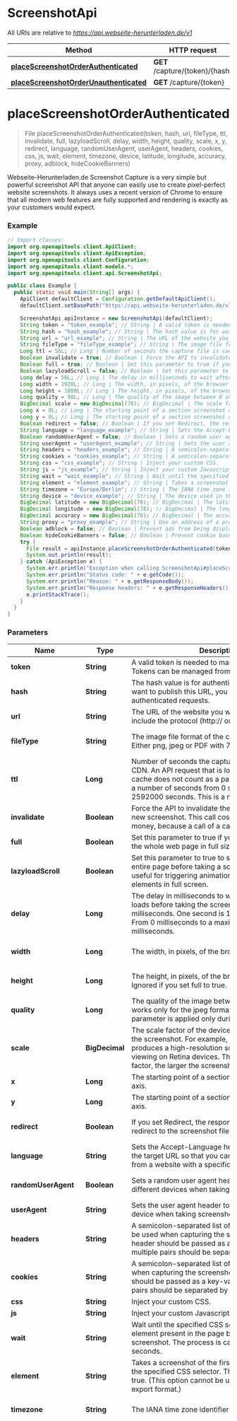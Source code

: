 # ScreenshotApi

All URIs are relative to *https://api.webseite-herunterladen.de/v1*

Method | HTTP request | Description
------------- | ------------- | -------------
[**placeScreenshotOrderAuthenticated**](ScreenshotApi.md#placeScreenshotOrderAuthenticated) | **GET** /capture/{token}/{hash} | 
[**placeScreenshotOrderUnauthenticated**](ScreenshotApi.md#placeScreenshotOrderUnauthenticated) | **GET** /capture/{token} | 


<a name="placeScreenshotOrderAuthenticated"></a>
# **placeScreenshotOrderAuthenticated**
> File placeScreenshotOrderAuthenticated(token, hash, url, fileType, ttl, invalidate, full, lazyloadScroll, delay, width, height, quality, scale, x, y, redirect, language, randomUserAgent, userAgent, headers, cookies, css, js, wait, element, timezone, device, latitude, longitude, accuracy, proxy, adblock, hideCookieBanners)



Webseite-Herunterladen.de Screenshot Capture is a very simple but powerful screenshot API that anyone can easily use to create pixel-perfect website screenshots. It always uses a recent version of Chrome to ensure that all modern web features are fully supported and rendering is exactly as your customers would expect.

### Example
```java
// Import classes:
import org.openapitools.client.ApiClient;
import org.openapitools.client.ApiException;
import org.openapitools.client.Configuration;
import org.openapitools.client.models.*;
import org.openapitools.client.api.ScreenshotApi;

public class Example {
  public static void main(String[] args) {
    ApiClient defaultClient = Configuration.getDefaultApiClient();
    defaultClient.setBasePath("https://api.webseite-herunterladen.de/v1");

    ScreenshotApi apiInstance = new ScreenshotApi(defaultClient);
    String token = "token_example"; // String | A valid token is needed to make paid API calls. Tokens can be managed from your account.
    String hash = "hash_example"; // String | The hash value is for authenticated requests. If you want to publish this URL, you should use the authenticated requests.
    String url = "url_example"; // String | The URL of the website you want to capture. Please include the protocol (http:// or https://).
    String fileType = "fileType_example"; // String | The image file format of the captured screenshot. Either png, jpeg or PDF with 72 dpi.
    Long ttl = 56L; // Long | Number of seconds the capture file is cached by our CDN. An API request that is loaded through the cache does not count as a paid request. You can set a number of seconds from 0 seconds up to 2592000 seconds. This is a maximum of 30 days.
    Boolean invalidate = true; // Boolean | Force the API to invalidate the cache and capture a new screenshot. This call costs you additional money, because a call of a cache hit is not charged.
    Boolean full = true; // Boolean | Set this parameter to true if you want to screenshot the whole web page in full size.
    Boolean lazyloadScroll = false; // Boolean | Set this parameter to true to scroll down through the entire page before taking a screenshot. This is useful for triggering animations or lazy load elements in full screen.
    Long delay = 56L; // Long | The delay in milliseconds to wait after the page loads before taking the screenshot. This is in milliseconds. One second is 1000 milliseconds. From 0 milliseconds to a maximum of 10,000 milliseconds.
    Long width = 1920L; // Long | The width, in pixels, of the browser viewport to use.
    Long height = 1080L; // Long | The height, in pixels, of the browser viewport to use. Ignored if you set full to true.
    Long quality = 90L; // Long | The quality of the image between 0 and 100. This works only for the jpeg format, for PNG images the parameter is applied only during compression.
    BigDecimal scale = new BigDecimal(78); // BigDecimal | The scale factor of the device to use when taking the screenshot. For example, a scale factor of 2 produces a high-resolution screenshot suitable for viewing on Retina devices. The larger the scale factor, the larger the screenshot produced.
    Long x = 0L; // Long | The starting point of a section screenshot on the X axis.
    Long y = 0L; // Long | The starting point of a section screenshot on the Y axis.
    Boolean redirect = false; // Boolean | If you set Redirect, the response will be a 302 redirect to the screenshot file in our CDN.
    String language = "language_example"; // String | Sets the Accept-Language header on requests to the target URL so that you can take screenshots from a website with a specific language.
    Boolean randomUserAgent = false; // Boolean | Sets a random user agent header to emulate a different devices when taking screenshots.
    String userAgent = "userAgent_example"; // String | Sets the user agent header to emulate a specific device when taking screenshots.
    String headers = "headers_example"; // String | A semicolon-separated list of header parameters to be used when capturing the screenshot. Each header should be passed as a key-value pair and multiple pairs should be separated by a semicolon.
    String cookies = "cookies_example"; // String | A semicolon-separated list of cookies to be used when capturing the screenshot. Each cookies should be passed as a key-value pair and multiple pairs should be separated by a semicolon.
    String css = "css_example"; // String | Inject your custom CSS.
    String js = "js_example"; // String | Inject your custom Javascript.
    String wait = "wait_example"; // String | Wait until the specified CSS selector matches an element present in the page before taking a screenshot. The process is canceled after 60 seconds.
    String element = "element_example"; // String | Takes a screenshot of the first element matched by the specified CSS selector. This is ignored if full is true. (This option cannot be used with the PDF export format.)
    String timezone = "Europe/Berlin"; // String | The IANA time zone identifier used for this capture.
    String device = "device_example"; // String | The device used in the emulation.
    BigDecimal latitude = new BigDecimal(78); // BigDecimal | The latitude used in the emulation of the geo-location.
    BigDecimal longitude = new BigDecimal(78); // BigDecimal | The longitude used in the emulation of the geo-location.
    BigDecimal accuracy = new BigDecimal(78); // BigDecimal | The accuracy in meters used in the emulation of the geo-location.
    String proxy = "proxy_example"; // String | Use an address of a proxy server through which the screenshot should be taken. The proxy address should be formatted as http://username:password@proxyserver.com:31280
    Boolean adblock = false; // Boolean | Prevent ads from being displayed. Block requests from popular ad networks and hide frequent ads.
    Boolean hideCookieBanners = false; // Boolean | Prevent cookie banners and pop-ups from being displayed. The best possible result is tried.
    try {
      File result = apiInstance.placeScreenshotOrderAuthenticated(token, hash, url, fileType, ttl, invalidate, full, lazyloadScroll, delay, width, height, quality, scale, x, y, redirect, language, randomUserAgent, userAgent, headers, cookies, css, js, wait, element, timezone, device, latitude, longitude, accuracy, proxy, adblock, hideCookieBanners);
      System.out.println(result);
    } catch (ApiException e) {
      System.err.println("Exception when calling ScreenshotApi#placeScreenshotOrderAuthenticated");
      System.err.println("Status code: " + e.getCode());
      System.err.println("Reason: " + e.getResponseBody());
      System.err.println("Response headers: " + e.getResponseHeaders());
      e.printStackTrace();
    }
  }
}
```

### Parameters

Name | Type | Description  | Notes
------------- | ------------- | ------------- | -------------
 **token** | **String**| A valid token is needed to make paid API calls. Tokens can be managed from your account. |
 **hash** | **String**| The hash value is for authenticated requests. If you want to publish this URL, you should use the authenticated requests. |
 **url** | **String**| The URL of the website you want to capture. Please include the protocol (http:// or https://). |
 **fileType** | **String**| The image file format of the captured screenshot. Either png, jpeg or PDF with 72 dpi. | [optional] [enum: png, pdf, jpeg]
 **ttl** | **Long**| Number of seconds the capture file is cached by our CDN. An API request that is loaded through the cache does not count as a paid request. You can set a number of seconds from 0 seconds up to 2592000 seconds. This is a maximum of 30 days. | [optional]
 **invalidate** | **Boolean**| Force the API to invalidate the cache and capture a new screenshot. This call costs you additional money, because a call of a cache hit is not charged. | [optional]
 **full** | **Boolean**| Set this parameter to true if you want to screenshot the whole web page in full size. | [optional]
 **lazyloadScroll** | **Boolean**| Set this parameter to true to scroll down through the entire page before taking a screenshot. This is useful for triggering animations or lazy load elements in full screen. | [optional] [default to false]
 **delay** | **Long**| The delay in milliseconds to wait after the page loads before taking the screenshot. This is in milliseconds. One second is 1000 milliseconds. From 0 milliseconds to a maximum of 10,000 milliseconds. | [optional]
 **width** | **Long**| The width, in pixels, of the browser viewport to use. | [optional] [default to 1920]
 **height** | **Long**| The height, in pixels, of the browser viewport to use. Ignored if you set full to true. | [optional] [default to 1080]
 **quality** | **Long**| The quality of the image between 0 and 100. This works only for the jpeg format, for PNG images the parameter is applied only during compression. | [optional] [default to 90]
 **scale** | **BigDecimal**| The scale factor of the device to use when taking the screenshot. For example, a scale factor of 2 produces a high-resolution screenshot suitable for viewing on Retina devices. The larger the scale factor, the larger the screenshot produced. | [optional] [default to 1.0]
 **x** | **Long**| The starting point of a section screenshot on the X axis. | [optional] [default to 0]
 **y** | **Long**| The starting point of a section screenshot on the Y axis. | [optional] [default to 0]
 **redirect** | **Boolean**| If you set Redirect, the response will be a 302 redirect to the screenshot file in our CDN. | [optional] [default to false]
 **language** | **String**| Sets the Accept-Language header on requests to the target URL so that you can take screenshots from a website with a specific language. | [optional]
 **randomUserAgent** | **Boolean**| Sets a random user agent header to emulate a different devices when taking screenshots. | [optional] [default to false]
 **userAgent** | **String**| Sets the user agent header to emulate a specific device when taking screenshots. | [optional]
 **headers** | **String**| A semicolon-separated list of header parameters to be used when capturing the screenshot. Each header should be passed as a key-value pair and multiple pairs should be separated by a semicolon. | [optional]
 **cookies** | **String**| A semicolon-separated list of cookies to be used when capturing the screenshot. Each cookies should be passed as a key-value pair and multiple pairs should be separated by a semicolon. | [optional]
 **css** | **String**| Inject your custom CSS. | [optional]
 **js** | **String**| Inject your custom Javascript. | [optional]
 **wait** | **String**| Wait until the specified CSS selector matches an element present in the page before taking a screenshot. The process is canceled after 60 seconds. | [optional]
 **element** | **String**| Takes a screenshot of the first element matched by the specified CSS selector. This is ignored if full is true. (This option cannot be used with the PDF export format.) | [optional]
 **timezone** | **String**| The IANA time zone identifier used for this capture. | [optional] [default to Europe/Berlin]
 **device** | **String**| The device used in the emulation. | [optional] [enum: Blackberry PlayBook, Blackberry PlayBook landscape, BlackBerry Z30, BlackBerry Z30 landscape, Galaxy Note 3, Galaxy Note 3 landscape, Galaxy Note II, Galaxy Note II landscape, Galaxy S III, Galaxy S III landscape, Galaxy S5, Galaxy S5 landscape, iPad, iPad landscape, iPad Mini, iPad Mini landscape, iPad Pro, iPad Pro landscape, iPhone 4, iPhone 4 landscape, iPhone 5, iPhone 5 landscape, iPhone 6, iPhone 6 landscape, iPhone 6 Plus, iPhone 6 Plus landscape, iPhone 7, iPhone 7 landscape, iPhone 7 Plus, iPhone 7 Plus landscape, iPhone 8, iPhone 8 landscape, iPhone 8 Plus, iPhone 8 Plus landscape, iPhone SE, iPhone SE landscape, iPhone X, iPhone X landscape, iPhone XR, iPhone XR landscape, iPhone 11, iPhone 11 landscape, iPhone 11 Pro, iPhone 11 Pro landscape, iPhone 11 Pro Max, iPhone 11 Pro Max landscape, JioPhone 2, JioPhone 2 landscape, Kindle Fire HDX, Kindle Fire HDX landscape, LG Optimus L70, LG Optimus L70 landscape, Microsoft Lumia 550, Microsoft Lumia 950, Microsoft Lumia 950 landscape, Nexus 10, Nexus 10 landscape, Nexus 4, Nexus 4 landscape, Nexus 5, Nexus 5 landscape, Nexus 5X, Nexus 5X landscape, Nexus 6, Nexus 6 landscape, Nexus 6P, Nexus 6P landscape, Nexus 7, Nexus 7 landscape, Nokia Lumia 520, Nokia Lumia 520 landscape, Nokia N9, Nokia N9 landscape, Pixel 2, Pixel 2 landscape, Pixel 2 XL, Pixel 2 XL landscape]
 **latitude** | **BigDecimal**| The latitude used in the emulation of the geo-location. | [optional] [default to 0.0]
 **longitude** | **BigDecimal**| The longitude used in the emulation of the geo-location. | [optional] [default to 0.0]
 **accuracy** | **BigDecimal**| The accuracy in meters used in the emulation of the geo-location. | [optional] [default to 2.0]
 **proxy** | **String**| Use an address of a proxy server through which the screenshot should be taken. The proxy address should be formatted as http://username:password@proxyserver.com:31280 | [optional]
 **adblock** | **Boolean**| Prevent ads from being displayed. Block requests from popular ad networks and hide frequent ads. | [optional] [default to false]
 **hideCookieBanners** | **Boolean**| Prevent cookie banners and pop-ups from being displayed. The best possible result is tried. | [optional] [default to false]

### Return type

[**File**](File.md)

### Authorization

No authorization required

### HTTP request headers

 - **Content-Type**: Not defined
 - **Accept**: application/json, application/pdf, image/jpeg, image/png

### HTTP response details
| Status code | Description | Response headers |
|-------------|-------------|------------------|
**200** | the requested screenshot as binary |  * X-REMAINING-QUOTA-PREPAID -  <br>  * X-REMAINING-QUOTA -  <br>  * Content-Type -  <br>  * Location -  <br>  |
**302** | the requested screenshot as redirect |  * X-REMAINING-QUOTA-PREPAID -  <br>  * X-REMAINING-QUOTA -  <br>  * Location -  <br>  |
**0** | unexpected error |  * Content-Type -  <br>  |

<a name="placeScreenshotOrderUnauthenticated"></a>
# **placeScreenshotOrderUnauthenticated**
> File placeScreenshotOrderUnauthenticated(token, url, fileType, ttl, invalidate, full, lazyloadScroll, delay, width, height, quality, scale, x, y, redirect, language, randomUserAgent, userAgent, headers, cookies, css, js, wait, element, timezone, device, latitude, longitude, accuracy, proxy, adblock, hideCookieBanners)



Webseite-Herunterladen.de Screenshot Capture is a very simple but powerful screenshot API that anyone can easily use to create pixel-perfect website screenshots. It always uses a recent version of Chrome to ensure that all modern web features are fully supported and rendering is exactly as your customers would expect.

### Example
```java
// Import classes:
import org.openapitools.client.ApiClient;
import org.openapitools.client.ApiException;
import org.openapitools.client.Configuration;
import org.openapitools.client.models.*;
import org.openapitools.client.api.ScreenshotApi;

public class Example {
  public static void main(String[] args) {
    ApiClient defaultClient = Configuration.getDefaultApiClient();
    defaultClient.setBasePath("https://api.webseite-herunterladen.de/v1");

    ScreenshotApi apiInstance = new ScreenshotApi(defaultClient);
    String token = "token_example"; // String | A valid token is needed to make paid API calls. Tokens can be managed from your account.
    String url = "url_example"; // String | The URL of the website you want to capture. Please include the protocol (http:// or https://).
    String fileType = "fileType_example"; // String | The image file format of the captured screenshot. Either png, jpeg or PDF with 72 dpi.
    Long ttl = 56L; // Long | Number of seconds the capture file is cached by our CDN. An API request that is loaded through the cache does not count as a paid request. You can set a number of seconds from 0 seconds up to 2592000 seconds. This is a maximum of 30 days.
    Boolean invalidate = true; // Boolean | Force the API to invalidate the cache and capture a new screenshot. This call costs you additional money, because a call of a cache hit is not charged.
    Boolean full = true; // Boolean | Set this parameter to true if you want to screenshot the whole web page in full size.
    Boolean lazyloadScroll = false; // Boolean | Set this parameter to true to scroll down through the entire page before taking a screenshot. This is useful for triggering animations or lazy load elements in full screen.
    Long delay = 56L; // Long | The delay in milliseconds to wait after the page loads before taking the screenshot. This is in milliseconds. One second is 1000 milliseconds. From 0 milliseconds to a maximum of 10,000 milliseconds.
    Long width = 1920L; // Long | The width, in pixels, of the browser viewport to use.
    Long height = 1080L; // Long | The height, in pixels, of the browser viewport to use. Ignored if you set full to true.
    Long quality = 90L; // Long | The quality of the image between 0 and 100. This works only for the jpeg format, for PNG images the parameter is applied only during compression.
    BigDecimal scale = new BigDecimal(78); // BigDecimal | The scale factor of the device to use when taking the screenshot. For example, a scale factor of 2 produces a high-resolution screenshot suitable for viewing on Retina devices. The larger the scale factor, the larger the screenshot produced.
    Long x = 0L; // Long | The starting point of a section screenshot on the X axis.
    Long y = 0L; // Long | The starting point of a section screenshot on the Y axis.
    Boolean redirect = false; // Boolean | If you set Redirect, the response will be a 302 redirect to the screenshot file in our CDN.
    String language = "language_example"; // String | Sets the Accept-Language header on requests to the target URL so that you can take screenshots from a website with a specific language.
    Boolean randomUserAgent = false; // Boolean | Sets a random user agent header to emulate a different devices when taking screenshots.
    String userAgent = "userAgent_example"; // String | Sets the user agent header to emulate a specific device when taking screenshots.
    String headers = "headers_example"; // String | A semicolon-separated list of header parameters to be used when capturing the screenshot. Each header should be passed as a key-value pair and multiple pairs should be separated by a semicolon.
    String cookies = "cookies_example"; // String | A semicolon-separated list of cookies to be used when capturing the screenshot. Each cookies should be passed as a key-value pair and multiple pairs should be separated by a semicolon.
    String css = "css_example"; // String | Inject your custom CSS.
    String js = "js_example"; // String | Inject your custom Javascript.
    String wait = "wait_example"; // String | Wait until the specified CSS selector matches an element present in the page before taking a screenshot. The process is canceled after 60 seconds.
    String element = "element_example"; // String | Takes a screenshot of the first element matched by the specified CSS selector. This is ignored if full is true. (This option cannot be used with the PDF export format.)
    String timezone = "Europe/Berlin"; // String | The IANA time zone identifier used for this capture.
    String device = "device_example"; // String | The device used in the emulation.
    BigDecimal latitude = new BigDecimal(78); // BigDecimal | The latitude used in the emulation of the geo-location.
    BigDecimal longitude = new BigDecimal(78); // BigDecimal | The longitude used in the emulation of the geo-location.
    BigDecimal accuracy = new BigDecimal(78); // BigDecimal | The accuracy in meters used in the emulation of the geo-location.
    String proxy = "proxy_example"; // String | Use an address of a proxy server through which the screenshot should be taken. The proxy address should be formatted as http://username:password@proxyserver.com:31280
    Boolean adblock = false; // Boolean | Prevent ads from being displayed. Block requests from popular ad networks and hide frequent ads.
    Boolean hideCookieBanners = false; // Boolean | Prevent cookie banners and pop-ups from being displayed. The best possible result is tried.
    try {
      File result = apiInstance.placeScreenshotOrderUnauthenticated(token, url, fileType, ttl, invalidate, full, lazyloadScroll, delay, width, height, quality, scale, x, y, redirect, language, randomUserAgent, userAgent, headers, cookies, css, js, wait, element, timezone, device, latitude, longitude, accuracy, proxy, adblock, hideCookieBanners);
      System.out.println(result);
    } catch (ApiException e) {
      System.err.println("Exception when calling ScreenshotApi#placeScreenshotOrderUnauthenticated");
      System.err.println("Status code: " + e.getCode());
      System.err.println("Reason: " + e.getResponseBody());
      System.err.println("Response headers: " + e.getResponseHeaders());
      e.printStackTrace();
    }
  }
}
```

### Parameters

Name | Type | Description  | Notes
------------- | ------------- | ------------- | -------------
 **token** | **String**| A valid token is needed to make paid API calls. Tokens can be managed from your account. |
 **url** | **String**| The URL of the website you want to capture. Please include the protocol (http:// or https://). |
 **fileType** | **String**| The image file format of the captured screenshot. Either png, jpeg or PDF with 72 dpi. | [optional] [enum: png, pdf, jpeg]
 **ttl** | **Long**| Number of seconds the capture file is cached by our CDN. An API request that is loaded through the cache does not count as a paid request. You can set a number of seconds from 0 seconds up to 2592000 seconds. This is a maximum of 30 days. | [optional]
 **invalidate** | **Boolean**| Force the API to invalidate the cache and capture a new screenshot. This call costs you additional money, because a call of a cache hit is not charged. | [optional]
 **full** | **Boolean**| Set this parameter to true if you want to screenshot the whole web page in full size. | [optional]
 **lazyloadScroll** | **Boolean**| Set this parameter to true to scroll down through the entire page before taking a screenshot. This is useful for triggering animations or lazy load elements in full screen. | [optional] [default to false]
 **delay** | **Long**| The delay in milliseconds to wait after the page loads before taking the screenshot. This is in milliseconds. One second is 1000 milliseconds. From 0 milliseconds to a maximum of 10,000 milliseconds. | [optional]
 **width** | **Long**| The width, in pixels, of the browser viewport to use. | [optional] [default to 1920]
 **height** | **Long**| The height, in pixels, of the browser viewport to use. Ignored if you set full to true. | [optional] [default to 1080]
 **quality** | **Long**| The quality of the image between 0 and 100. This works only for the jpeg format, for PNG images the parameter is applied only during compression. | [optional] [default to 90]
 **scale** | **BigDecimal**| The scale factor of the device to use when taking the screenshot. For example, a scale factor of 2 produces a high-resolution screenshot suitable for viewing on Retina devices. The larger the scale factor, the larger the screenshot produced. | [optional] [default to 1.0]
 **x** | **Long**| The starting point of a section screenshot on the X axis. | [optional] [default to 0]
 **y** | **Long**| The starting point of a section screenshot on the Y axis. | [optional] [default to 0]
 **redirect** | **Boolean**| If you set Redirect, the response will be a 302 redirect to the screenshot file in our CDN. | [optional] [default to false]
 **language** | **String**| Sets the Accept-Language header on requests to the target URL so that you can take screenshots from a website with a specific language. | [optional]
 **randomUserAgent** | **Boolean**| Sets a random user agent header to emulate a different devices when taking screenshots. | [optional] [default to false]
 **userAgent** | **String**| Sets the user agent header to emulate a specific device when taking screenshots. | [optional]
 **headers** | **String**| A semicolon-separated list of header parameters to be used when capturing the screenshot. Each header should be passed as a key-value pair and multiple pairs should be separated by a semicolon. | [optional]
 **cookies** | **String**| A semicolon-separated list of cookies to be used when capturing the screenshot. Each cookies should be passed as a key-value pair and multiple pairs should be separated by a semicolon. | [optional]
 **css** | **String**| Inject your custom CSS. | [optional]
 **js** | **String**| Inject your custom Javascript. | [optional]
 **wait** | **String**| Wait until the specified CSS selector matches an element present in the page before taking a screenshot. The process is canceled after 60 seconds. | [optional]
 **element** | **String**| Takes a screenshot of the first element matched by the specified CSS selector. This is ignored if full is true. (This option cannot be used with the PDF export format.) | [optional]
 **timezone** | **String**| The IANA time zone identifier used for this capture. | [optional] [default to Europe/Berlin]
 **device** | **String**| The device used in the emulation. | [optional] [enum: Blackberry PlayBook, Blackberry PlayBook landscape, BlackBerry Z30, BlackBerry Z30 landscape, Galaxy Note 3, Galaxy Note 3 landscape, Galaxy Note II, Galaxy Note II landscape, Galaxy S III, Galaxy S III landscape, Galaxy S5, Galaxy S5 landscape, iPad, iPad landscape, iPad Mini, iPad Mini landscape, iPad Pro, iPad Pro landscape, iPhone 4, iPhone 4 landscape, iPhone 5, iPhone 5 landscape, iPhone 6, iPhone 6 landscape, iPhone 6 Plus, iPhone 6 Plus landscape, iPhone 7, iPhone 7 landscape, iPhone 7 Plus, iPhone 7 Plus landscape, iPhone 8, iPhone 8 landscape, iPhone 8 Plus, iPhone 8 Plus landscape, iPhone SE, iPhone SE landscape, iPhone X, iPhone X landscape, iPhone XR, iPhone XR landscape, iPhone 11, iPhone 11 landscape, iPhone 11 Pro, iPhone 11 Pro landscape, iPhone 11 Pro Max, iPhone 11 Pro Max landscape, JioPhone 2, JioPhone 2 landscape, Kindle Fire HDX, Kindle Fire HDX landscape, LG Optimus L70, LG Optimus L70 landscape, Microsoft Lumia 550, Microsoft Lumia 950, Microsoft Lumia 950 landscape, Nexus 10, Nexus 10 landscape, Nexus 4, Nexus 4 landscape, Nexus 5, Nexus 5 landscape, Nexus 5X, Nexus 5X landscape, Nexus 6, Nexus 6 landscape, Nexus 6P, Nexus 6P landscape, Nexus 7, Nexus 7 landscape, Nokia Lumia 520, Nokia Lumia 520 landscape, Nokia N9, Nokia N9 landscape, Pixel 2, Pixel 2 landscape, Pixel 2 XL, Pixel 2 XL landscape]
 **latitude** | **BigDecimal**| The latitude used in the emulation of the geo-location. | [optional] [default to 0.0]
 **longitude** | **BigDecimal**| The longitude used in the emulation of the geo-location. | [optional] [default to 0.0]
 **accuracy** | **BigDecimal**| The accuracy in meters used in the emulation of the geo-location. | [optional] [default to 2.0]
 **proxy** | **String**| Use an address of a proxy server through which the screenshot should be taken. The proxy address should be formatted as http://username:password@proxyserver.com:31280 | [optional]
 **adblock** | **Boolean**| Prevent ads from being displayed. Block requests from popular ad networks and hide frequent ads. | [optional] [default to false]
 **hideCookieBanners** | **Boolean**| Prevent cookie banners and pop-ups from being displayed. The best possible result is tried. | [optional] [default to false]

### Return type

[**File**](File.md)

### Authorization

No authorization required

### HTTP request headers

 - **Content-Type**: Not defined
 - **Accept**: application/json, application/pdf, image/jpeg, image/png

### HTTP response details
| Status code | Description | Response headers |
|-------------|-------------|------------------|
**200** | the requested screenshot as binary |  * X-REMAINING-QUOTA-PREPAID -  <br>  * X-REMAINING-QUOTA -  <br>  * Content-Type -  <br>  * Location -  <br>  |
**302** | the requested screenshot as redirect |  * X-REMAINING-QUOTA-PREPAID -  <br>  * X-REMAINING-QUOTA -  <br>  * Location -  <br>  |
**0** | unexpected error |  * Content-Type -  <br>  |


